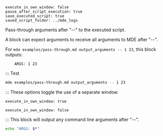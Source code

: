 ```opts :(document_options)
execute_in_own_window: false
pause_after_script_execution: true
save_executed_script: true
saved_script_folder: ../mde_logs
```
Pass-through arguments after "--" to the executed script.

A block can expect arguments to receive all arguments to MDE after "--".

For `mde examples/pass-through.md output_arguments -- 1 23`,
this block outputs:

        ARGS: 1 23

::: Test
```bash
mde examples/pass-through.md output_arguments -- 1 23
```

::: These options toggle the use of a separate window.
```opts
execute_in_own_window: true
```
```opts
execute_in_own_window: false
```

::: This block will output any command line arguments after "--".
```bash :output_arguments
echo "ARGS: $*"
```
